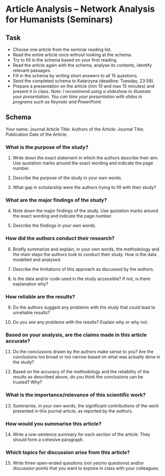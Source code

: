 # Article Analysis – Network Analysis for Humanists (Seminars)


## Task
*	Choose one article from the seminar reading list. 
*	Read the entire article once without looking at the schema.
*	Try to fill in the schema based on your first reading. 
*	Read the article again with the schema, analyse its contents, identify relevant passages. 
*	Fill in the schema by writing short answers to all 15 questions.
*	Send the completed schema to Katarzyna (deadline: Tuesday, 23:59). 
*	Prepare a presentation on the article (min 10 and max 15 minutes) and present it in class. 
*Note: I recommend using a slideshow to illustrate your presentation. You can time your presentation with slides in programs such as Keynote and PowerPoint.* 


## Schema

Your name:
Journal Article Title:
Authors of the Article:
Journal Title:
Publication Date of the Article: 

### What is the purpose of the study?
1.	Write down the exact statement in which the authors describe their aim. Use quotation marks around the exact wording and indicate the page number. 

2.	Describe the purpose of the study in your own words.


3.	What gap in scholarship were the authors trying to fill with their study?


### What are the major findings of the study?
4.	Note down the major findings of the study. Use quotation marks around the exact wording and indicate the page number. 

5.	Describe the findings in your own words. 


### How did the authors conduct their research?

6.	Briefly summarize and explain, in your own words, the methodology and the main steps the authors took to conduct their study. How is the data modelled and analysed. 

7.	Describe the limitations of this approach as discussed by the authors.

8.	Is the data and/or code used in the study accessible? If not, is there explanation why? 


### How reliable are the results?
9.	Do the authors suggest any problems with the study that could lead to unreliable results?

10.	Do you see any problems with the results? Explain why or why not. 


### Based on your analysis, are the claims made in this article accurate?
11.	Do the conclusions drawn by the authors make sense to you? Are the conclusions too broad or too narrow based on what was actually done in the study?

12.	Based on the accuracy of the methodology and the reliability of the results as described above, do you think the conclusions can be trusted? Why?


### What is the importance/relevance of this scientific work?
13.	Summarise, in your own words, the significant contributions of the work presented in this journal article, as reported by the authors.


### How would you summarise this article?
14.	Write a one-sentence summary for each section of the article. They should form a cohesive paragraph. 


### Which topics for discussion arise from this article? 	
15.	Write three open-ended questions (not yes/no questions) and/or discussion points that you want to explore in class with your colleagues. 

